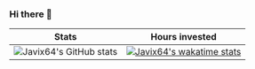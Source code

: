 ### Hi there 👋
|  Stats | Hours invested  |
|---|---|
|![Javix64's GitHub stats](https://github-readme-stats.vercel.app/api?username=javix64&show=prs_merged,prs_merged_percentage&show_icons=true)   | [![Javix64's wakatime stats](https://github-readme-stats.vercel.app/api/wakatime?username=javix64)](https://github.com/javix64/javix64)  |